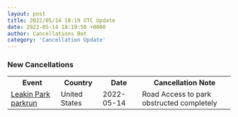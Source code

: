 ```yaml
---
layout: post
title: 2022/05/14 18:19 UTC Update
date: 2022-05-14 18:19:50 +0000
author: Cancellations Bot
category: 'Cancellation Update'
---
```


<h3>New Cancellations</h3>
<div class='hscrollable'>
<table style='width: 100%'>
    <tr>
        <th>Event</th>
        <th>Country</th>
        <th>Date</th>
        <th>Cancellation Note</th>
    </tr>
    <tr>
        <td><a href="https://www.parkrun.us/leakinpark">Leakin Park parkrun</a></td>
        <td>United States</td>
        <td>2022-05-14</td>
        <td>Road Access to park obstructed completely</td>
    </tr>
</table>
</div>
